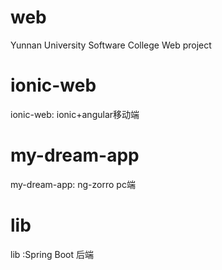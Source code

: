 # web
Yunnan University Software College Web project
# ionic-web
ionic-web: ionic+angular移动端
# my-dream-app
my-dream-app: ng-zorro pc端
# lib
lib :Spring Boot 后端
